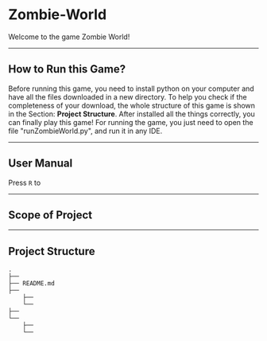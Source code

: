 # Zombie-World

Welcome to the game Zombie World!

***

## How to Run this Game?
Before running this game, you need to install python on your computer and have all the files downloaded in a new directory. 
To help you check if the completeness of your download, the whole structure of this game is shown in the Section: **Project Structure**. 
After installed all the things correctly, you can finally play this game! 
For running the game, you just need to open the file "runZombieWorld.py", and run it in any IDE.

***

## User Manual
Press <code>R</code> to

***

## Scope of Project


***

## Project Structure

```console
.
├── 
├── README.md
├── 
    ├── 
    └── 
├── 
└── 
    ├── 
    └── 
```
